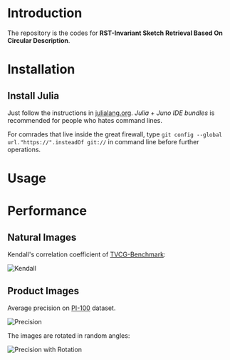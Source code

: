 # Introduction

The repository is the codes for __RST-Invariant Sketch Retrieval Based On Circular Description__.

# Installation

## Install Julia

Just follow the instructions in [julialang.org](http://julialang.org/downloads/). _Julia + Juno IDE bundles_ is recommended for people who hates command lines.

For comrades that live inside the great firewall, type `git config --global url."https://".insteadOf git://` in command line before further operations.

# Usage

# Performance

## Natural Images

Kendall's correlation coefficient of [TVCG-Benchmark](http://cybertron.cg.tu-berlin.de/eitz/tvcg_benchmark/index.html):

![Kendall](https://cloud.githubusercontent.com/assets/853842/8049593/c11cee78-0e93-11e5-861f-a4e57c9c2b9e.png)

## Product Images

Average precision on [PI-100](http://research.microsoft.com/en-us/people/xingx/pi100.aspx) dataset.

![Precision](https://cloud.githubusercontent.com/assets/853842/8049592/c11c1d72-0e93-11e5-8134-2b84fb633c8f.png)

The images are rotated in random angles:

![Precision with Rotation](https://cloud.githubusercontent.com/assets/853842/8049594/c11f6e64-0e93-11e5-85bb-7ae2916d4bfd.png)